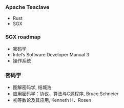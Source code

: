 
### Apache Teaclave

- Rust
- SGX


### SGX roadmap

- 密码学
- Intel’s Software Developer Manual 3
- 操作系统


### 密码学

- 图解密码学, 结城浩
- 应用密码学：协议、算法与C源程序, Bruce Schneier
- 初等数论及其应用, Kenneth H．Rosen


